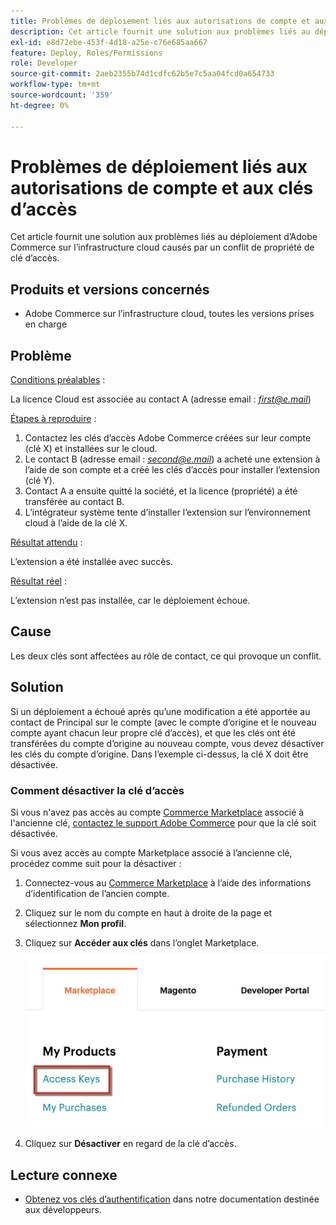 ```yaml
---
title: Problèmes de déploiement liés aux autorisations de compte et aux clés d’accès
description: Cet article fournit une solution aux problèmes liés au déploiement d’Adobe Commerce sur l’infrastructure cloud causés par un conflit de propriété de clé d’accès.
exl-id: e8d72ebe-453f-4d18-a25e-c76e685aa667
feature: Deploy, Roles/Permissions
role: Developer
source-git-commit: 2aeb2355b74d1cdfc62b5e7c5aa04fcd0a654733
workflow-type: tm+mt
source-wordcount: '359'
ht-degree: 0%

---
```


# Problèmes de déploiement liés aux autorisations de compte et aux clés d’accès

Cet article fournit une solution aux problèmes liés au déploiement d’Adobe Commerce sur l’infrastructure cloud causés par un conflit de propriété de clé d’accès.

## Produits et versions concernés

* Adobe Commerce sur l’infrastructure cloud, toutes les versions prises en charge

## Problème

<u>Conditions préalables</u> :

La licence Cloud est associée au contact A (adresse email : *<u>first@e.mail</u>*)

<u>Étapes à reproduire</u> :

1. Contactez les clés d’accès Adobe Commerce créées sur leur compte (clé X) et installées sur le cloud.
1. Le contact B (adresse email : *<u>second@e.mail</u>*) a acheté une extension à l’aide de son compte et a créé les clés d’accès pour installer l’extension (clé Y).
1. Contact A a ensuite quitté la société, et la licence (propriété) a été transférée au contact B.
1. L’intégrateur système tente d’installer l’extension sur l’environnement cloud à l’aide de la clé X.

<u>Résultat attendu</u> :

L’extension a été installée avec succès.

<u>Résultat réel</u> :

L’extension n’est pas installée, car le déploiement échoue.

## Cause

Les deux clés sont affectées au rôle de contact, ce qui provoque un conflit.

## Solution

Si un déploiement a échoué après qu’une modification a été apportée au contact de Principal sur le compte (avec le compte d’origine et le nouveau compte ayant chacun leur propre clé d’accès), et que les clés ont été transférées du compte d’origine au nouveau compte, vous devez désactiver les clés du compte d’origine. Dans l’exemple ci-dessus, la clé X doit être désactivée.

### Comment désactiver la clé d’accès

Si vous n&#39;avez pas accès au compte [Commerce Marketplace](https://marketplace.magento.com/) associé à l&#39;ancienne clé, [contactez le support Adobe Commerce](/help/help-center-guide/help-center/magento-help-center-user-guide.md#submit-ticket) pour que la clé soit désactivée.

Si vous avez accès au compte Marketplace associé à l’ancienne clé, procédez comme suit pour la désactiver :

1. Connectez-vous au [Commerce Marketplace](https://marketplace.magento.com/) à l’aide des informations d’identification de l’ancien compte.
1. Cliquez sur le nom du compte en haut à droite de la page et sélectionnez **Mon profil**.
1. Cliquez sur **Accéder aux clés** dans l’onglet Marketplace.

   ![magento_products_access_keys_2.4.1.png](/help/troubleshooting/miscellaneous/assets/magento_products_access_keys_2.4.1.png)

1. Cliquez sur **Désactiver** en regard de la clé d’accès.

## Lecture connexe

* [Obtenez vos clés d’authentification](https://experienceleague.adobe.com/fr/docs/commerce-operations/installation-guide/prerequisites/authentication-keys) dans notre documentation destinée aux développeurs.
